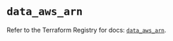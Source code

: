 # `data_aws_arn`

Refer to the Terraform Registry for docs: [`data_aws_arn`](https://registry.terraform.io/providers/hashicorp/aws/5.100.0/docs/data-sources/arn).
